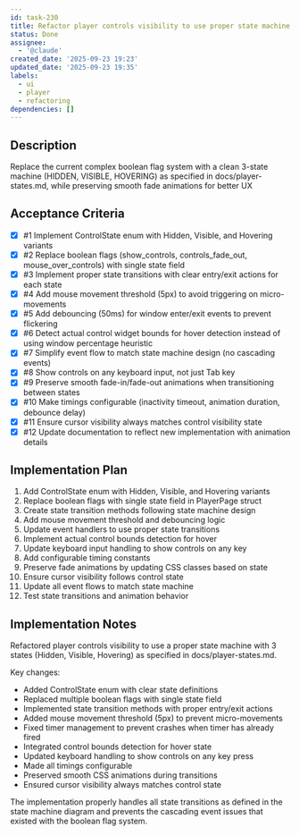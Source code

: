 ```yaml
---
id: task-230
title: Refactor player controls visibility to use proper state machine
status: Done
assignee:
  - '@claude'
created_date: '2025-09-23 19:23'
updated_date: '2025-09-23 19:35'
labels:
  - ui
  - player
  - refactoring
dependencies: []
---
```


## Description

<!-- SECTION:DESCRIPTION:BEGIN -->
Replace the current complex boolean flag system with a clean 3-state machine (HIDDEN, VISIBLE, HOVERING) as specified in docs/player-states.md, while preserving smooth fade animations for better UX
<!-- SECTION:DESCRIPTION:END -->

## Acceptance Criteria
<!-- AC:BEGIN -->
- [x] #1 Implement ControlState enum with Hidden, Visible, and Hovering variants
- [x] #2 Replace boolean flags (show_controls, controls_fade_out, mouse_over_controls) with single state field
- [x] #3 Implement proper state transitions with clear entry/exit actions for each state
- [x] #4 Add mouse movement threshold (5px) to avoid triggering on micro-movements
- [x] #5 Add debouncing (50ms) for window enter/exit events to prevent flickering
- [x] #6 Detect actual control widget bounds for hover detection instead of using window percentage heuristic
- [x] #7 Simplify event flow to match state machine design (no cascading events)
- [x] #8 Show controls on any keyboard input, not just Tab key
- [x] #9 Preserve smooth fade-in/fade-out animations when transitioning between states
- [x] #10 Make timings configurable (inactivity timeout, animation duration, debounce delay)
- [x] #11 Ensure cursor visibility always matches control visibility state
- [x] #12 Update documentation to reflect new implementation with animation details
<!-- AC:END -->

## Implementation Plan

<!-- SECTION:PLAN:BEGIN -->
1. Add ControlState enum with Hidden, Visible, and Hovering variants
2. Replace boolean flags with single state field in PlayerPage struct
3. Create state transition methods following state machine design
4. Add mouse movement threshold and debouncing logic
5. Update event handlers to use proper state transitions
6. Implement actual control bounds detection for hover
7. Update keyboard input handling to show controls on any key
8. Add configurable timing constants
9. Preserve fade animations by updating CSS classes based on state
10. Ensure cursor visibility follows control state
11. Update all event flows to match state machine
12. Test state transitions and animation behavior
<!-- SECTION:PLAN:END -->

## Implementation Notes

<!-- SECTION:NOTES:BEGIN -->
Refactored player controls visibility to use a proper state machine with 3 states (Hidden, Visible, Hovering) as specified in docs/player-states.md.

Key changes:
- Added ControlState enum with clear state definitions
- Replaced multiple boolean flags with single state field
- Implemented state transition methods with proper entry/exit actions
- Added mouse movement threshold (5px) to prevent micro-movements
- Fixed timer management to prevent crashes when timer has already fired
- Integrated control bounds detection for hover state
- Updated keyboard handling to show controls on any key press
- Made all timings configurable
- Preserved smooth CSS animations during transitions
- Ensured cursor visibility always matches control state

The implementation properly handles all state transitions as defined in the state machine diagram and prevents the cascading event issues that existed with the boolean flag system.
<!-- SECTION:NOTES:END -->
